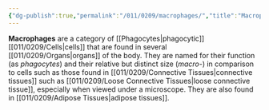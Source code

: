 ```yaml
---
{"dg-publish":true,"permalink":"/011/0209/macrophages/","title":"Macrophages","tags":["BIOL422"],"created":"2024-09-26T15:21:04.000-07:00","updated":"2025-01-22T00:43:26.575-08:00"}
---
```


**Macrophages** are a category of [[Phagocytes\|phagocytic]] [[011/0209/Cells\|cells]] that are found in several [[011/0209/Organs\|organs]] of the body. They are named for their function (as *phagocytes*) and their relative but distinct size (*macro-*) in comparison to cells such as those found in [[011/0209/Connective Tissues\|connective tissues]] such as [[011/0209/Loose Connective Tissues\|loose connective tissue]], especially when viewed under a microscope. They are also found in [[011/0209/Adipose Tissues\|adipose tissues]].